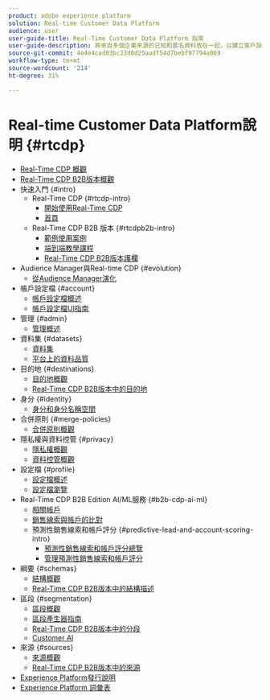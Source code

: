 ```yaml
---
product: adobe experience platform
solution: Real-time Customer Data Platform
audience: user
user-guide-title: Real-Time Customer Data Platform 指南
user-guide-description: 將來自多個企業來源的已知和匿名資料放在一起，以建立客戶設定檔，從這些設定檔建立對象區段，並對協力廠商目的地啟動這些區段。
source-git-commit: 4e4e4cad03bc23d8d25aadf54d7bebf97794a869
workflow-type: tm+mt
source-wordcount: '214'
ht-degree: 31%

---
```



# Real-time Customer Data Platform說明 {#rtcdp}

* [Real-Time CDP 概觀](overview.md)
* [Real-Time CDP B2B版本概觀](b2b-overview.md)
* 快速入門 {#intro}
   * Real-Time CDP {#rtcdp-intro}
      * [開始使用Real-Time CDP](get-started.md)
      * [首頁](home-page-dashboards.md)
   * Real-Time CDP B2B 版本 {#rtcdpb2b-intro}
      * [範例使用案例](./b2b-use-case.md)
      * [端到端教學課程](./b2b-tutorial.md)
      * [Real-Time CDP B2B版本護欄](b2b-guardrails.md)
* Audience Manager與Real-time CDP {#evolution}
   * [從Audience Manager演化](aam-to-rtcdp.md)
* 帳戶設定檔 {#account}
   * [帳戶設定檔概述](accounts/account-profile-overview.md)
   * [帳戶設定檔UI指南](accounts/account-profile-ui-guide.md)
* 管理 {#admin}
   * [管理概述](administration/admin-overview.md)
* 資料集 {#datasets}
   * [資料集](datasets/dataset.md)
   * [平台上的資料品質](datasets/data-quality.md)
* 目的地 {#destinations}
   * [目的地概觀](destinations/overview.md)
   * [Real-Time CDP B2B版本中的目的地](destinations/b2b.md)
* 身分 {#identity}
   * [身分和身分名稱空間](profile/identities-overview.md)
* 合併原則 {#merge-policies}
   * [合併原則概觀](profile/merge-policies.md)
* 隱私權與資料控管 {#privacy}
   * [隱私權概觀](privacy/privacy-overview.md)
   * [資料控管概觀](privacy/data-governance-overview.md)
* 設定檔 {#profile}
   * [設定檔概述](profile/profile-overview.md)
   * [設定檔瀏覽](profile/profile-browse.md)
* Real-Time CDP B2B Edition AI/ML服務 {#b2b-cdp-ai-ml}
   * [相關帳戶](b2b-ai-ml-services/related-accounts.md)
   * [銷售線索與帳戶的比對](b2b-ai-ml-services/lead-to-account-matching.md)
   * 預測性銷售線索和帳戶評分 {#predictive-lead-and-account-scoring-intro}
      * [預測性銷售線索和帳戶評分總覽](b2b-ai-ml-services/predictive-lead-and-account-scoring.md)
      * [管理預測性銷售線索和帳戶評分](b2b-ai-ml-services/manage-predictive-lead-and-account-scoring.md)
* 綱要 {#schemas}
   * [結構概觀](schemas/overview.md)
   * [Real-Time CDP B2B版本中的結構描述](schemas/b2b.md)
* 區段 {#segmentation}
   * [區段概觀](segmentation/segmentation-overview.md)
   * [區段產生器指南](segmentation/segment-builder-guide.md)
   * [Real-Time CDP B2B版本中的分段](segmentation/b2b.md)
   * [Customer AI](segmentation/customer-ai.md)
* 來源 {#sources}
   * [來源概觀](sources/sources-overview.md)
   * [Real-Time CDP B2B版本中的來源](sources/b2b.md)
* [Experience Platform發行說明](https://www.adobe.com/go/platform-release-notes_tw)
* [Experience Platform 詞彙表](https://www.adobe.com/go/platform-glossary-en)
